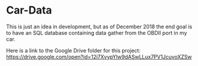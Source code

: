 # Car-Data
This is just an idea in development, but as of December 2018 the end goal is to have an SQL database containing data gather from the OBDII port in my car.


Here is a link to the Google Drive folder for this project: https://drive.google.com/open?id=12i7XvypYlw9dASwLLux7PV1JcuvoXZSw
